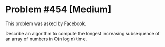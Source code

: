 # Problem #454 [Medium]

This problem was asked by Facebook.

Describe an algorithm to compute the longest increasing subsequence of an array of numbers in O(n log n) time.
